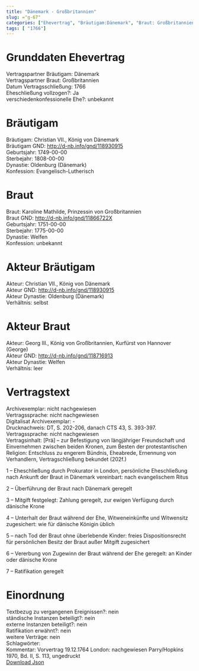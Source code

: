 ```yaml
---
title: "Dänemark - Großbritannien"
slug: ="g-67"
categories: ["Ehevertrag", "Bräutigam:Dänemark", "Braut: Großbritannien", "Eheschließung vollzogen?:Ja", "verschiedenkonfessionelle Ehe?:unbekannt", "Dynastie Bräutigam:Oldenburg (Dänemark)", "Akteur Bräutigam:Christian VII., König von Dänemark", "Akteur Braut:Georg III., König von Großbritannien, Kurfürst von Hannover (George)", "Textbezug?:nein", "Ständisch?:nein", "Ratifikation?:nein", "Sonstiges?:nein", "Bräutigam:Dänemark", "Braut: Großbritannien"]
tags: [ "1766"]
---
```

<!--more-->

# Grunddaten Ehevertrag

Vertragspartner Bräutigam: Dänemark<br>
Vertragspartner Braut: Großbritannien<br>
Datum Vertragsschließung: 1766<br>
Eheschließung vollzogen?: Ja<br>
verschiedenkonfessionelle Ehe?: unbekannt<br>
# Bräutigam

Bräutigam: Christian VII., König von Dänemark<br>
Bräutigam GND: http://d-nb.info/gnd/118930915<br>
Geburtsjahr: 1749-00-00<br>
Sterbejahr: 1808-00-00<br>
Dynastie: Oldenburg (Dänemark)<br>
Konfession: Evangelisch-Lutherisch<br>
# Braut

Braut: Karoline Mathilde, Prinzessin von Großbritannien<br>
Braut GND: http://d-nb.info/gnd/11866722X<br>
Geburtsjahr: 1751-00-00<br>
Sterbejahr: 1775-00-00<br>
Dynastie: Welfen<br>
Konfession: unbekannt<br>
# Akteur Bräutigam

Akteur: Christian VII., König von Dänemark<br>
Akteur GND: http://d-nb.info/gnd/118930915<br>
Akteur Dynastie: Oldenburg (Dänemark)<br>
Verhältnis: selbst<br>
# Akteur Braut

Akteur: Georg III., König von Großbritannien, Kurfürst von Hannover (George)<br>
Akteur GND: http://d-nb.info/gnd/118716913<br>
Akteur Dynastie: Welfen<br>
Verhältnis: leer<br>
# Vertragstext

Archivexemplar: nicht nachgewiesen<br>
Vertragssprache: nicht nachgewiesen<br>
Digitalisat Archivexemplar: -<br>
Drucknachweis: DT, S. 202-206, danach CTS 43, S. 393-397.<br>
Vertragssprache: nicht nachgewiesen<br>
Vertragsinhalt: [Prä] – zur Befestigung von längjähriger Freundschaft und Einvernehmen zwischen beiden Kronen, zum Besten der protestantischen Religion: Entschluss zu engerem Bündnis, Eheabrede, Ernennung von Verhandlern, Vertragschließung bekundet (202f.)

1 – Eheschließung durch Prokurator in London, persönliche Eheschließung nach Ankunft der Braut in Dänemark vereinbart: nach evangelischem Ritus

2 – Überführung der Braut nach Dänemark geregelt

3 – Mitgift festgelegt: Zahlung geregelt, zur ewigen Verfügung durch dänische Krone

4 – Unterhalt der Braut während der Ehe, Witweneinkünfte und Witwensitz zugesichert: wie für dänische Königin üblich

5 – nach Tod der Braut ohne überlebende Kinder: freies Dispositionsrecht für persönlichen Besitz der Braut außer Mitgift zugesichert

6 – Vererbung von Zugewinn der Braut während der Ehe geregelt: an Kinder oder dänische Krone

7 – Ratifikation geregelt
<br>
# Einordnung

Textbezug zu vergangenen Ereignissen?: nein<br>
ständische Instanzen beteiligt?: nein<br>
externe Instanzen beteiligt?: nein<br>
Ratifikation erwähnt?: nein<br>
weitere Verträge: nein<br>
Schlagwörter: <br>
Kommentar: Vorvertrag 19.12.1764 London: nachgewiesen Parry/Hopkins 1970, Bd. II, S. 113, ungedruckt<br>
[Download Json](/vertraege/vertrag-67.json)